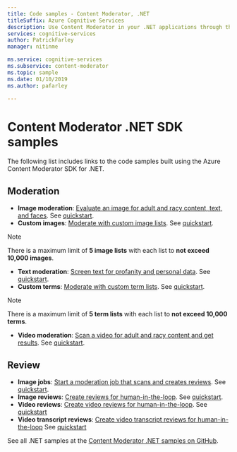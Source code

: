 ```yaml
---
title: Code samples - Content Moderator, .NET
titleSuffix: Azure Cognitive Services
description: Use Content Moderator in your .NET applications through the SDK.
services: cognitive-services
author: PatrickFarley
manager: nitinme

ms.service: cognitive-services
ms.subservice: content-moderator
ms.topic: sample
ms.date: 01/10/2019
ms.author: pafarley

---
```

# Content Moderator .NET SDK samples

The following list includes links to the code samples built using the Azure Content Moderator SDK for .NET.

## Moderation

- **Image moderation**: [Evaluate an image for adult and racy content, text, and faces](https://github.com/Azure-Samples/cognitive-services-dotnet-sdk-samples/blob/master/ContentModerator/ImageModeration/Program.cs). See [quickstart](image-moderation-quickstart-dotnet.md).
- **Custom images**: [Moderate with custom image lists](https://github.com/Azure-Samples/cognitive-services-dotnet-sdk-samples/blob/master/ContentModerator/ImageListManagement/Program.cs). See [quickstart](image-lists-quickstart-dotnet.md).

> [!NOTE]
> There is a maximum limit of **5 image lists** with each list to **not exceed 10,000 images**.
>

- **Text moderation**: [Screen text for profanity and personal data](https://github.com/Azure-Samples/cognitive-services-dotnet-sdk-samples/blob/master/ContentModerator/TextModeration/Program.cs). See [quickstart](text-moderation-quickstart-dotnet.md).
- **Custom terms**: [Moderate with custom term lists](https://github.com/Azure-Samples/cognitive-services-dotnet-sdk-samples/blob/master/ContentModerator/TermListManagement/Program.cs). See [quickstart](term-lists-quickstart-dotnet.md).

> [!NOTE]
> There is a maximum limit of **5 term lists** with each list to **not exceed 10,000 terms**.
>

- **Video moderation**: [Scan a video for adult and racy content and get results](https://github.com/Azure-Samples/cognitive-services-dotnet-sdk-samples/blob/master/ContentModerator/VideoModeration/Program.cs). See [quickstart](video-moderation-api.md).

## Review

- **Image jobs**: [Start a moderation job that scans and creates reviews](https://github.com/Azure-Samples/cognitive-services-dotnet-sdk-samples/blob/master/ContentModerator/ImageJobs/Program.cs). See [quickstart](moderation-jobs-quickstart-dotnet.md).
- **Image reviews**: [Create reviews for human-in-the-loop](https://github.com/Azure-Samples/cognitive-services-dotnet-sdk-samples/blob/master/ContentModerator/ImageReviews/Program.cs). See [quickstart](moderation-reviews-quickstart-dotnet.md).
- **Video reviews**: [Create video reviews for human-in-the-loop](https://github.com/Azure-Samples/cognitive-services-dotnet-sdk-samples/blob/master/ContentModerator/VideoReviews/Program.cs). See [quickstart](video-reviews-quickstart-dotnet.md)
- **Video transcript reviews**: [Create video transcript reviews for human-in-the-loop](https://github.com/Azure-Samples/cognitive-services-dotnet-sdk-samples/blob/master/ContentModerator/VideoTranscriptReviews/Program.cs) See [quickstart](video-reviews-quickstart-dotnet.md)

See all .NET samples at the [Content Moderator .NET samples on GitHub](https://github.com/Azure-Samples/cognitive-services-dotnet-sdk-samples/tree/master/ContentModerator).
